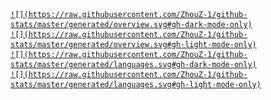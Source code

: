 <a href="https://github.com/jstrieb/github-stats">

    ![](https://raw.githubusercontent.com/ZhouZ-1/github-stats/master/generated/overview.svg#gh-dark-mode-only)
    ![](https://raw.githubusercontent.com/ZhouZ-1/github-stats/master/generated/overview.svg#gh-light-mode-only)
    ![](https://raw.githubusercontent.com/ZhouZ-1/github-stats/master/generated/languages.svg#gh-dark-mode-only)
    ![](https://raw.githubusercontent.com/ZhouZ-1/github-stats/master/generated/languages.svg#gh-light-mode-only)

</a>
